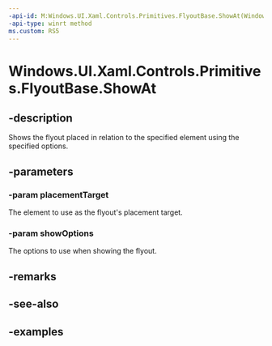 ```yaml
---
-api-id: M:Windows.UI.Xaml.Controls.Primitives.FlyoutBase.ShowAt(Windows.UI.Xaml.DependencyObject,Windows.UI.Xaml.Controls.Primitives.FlyoutShowOptions)
-api-type: winrt method
ms.custom: RS5
---
```


<!-- Method syntax.
public void FlyoutBase.ShowAt(DependencyObject placementTarget, FlyoutShowOptions showOptions)
-->

# Windows.UI.Xaml.Controls.Primitives.FlyoutBase.ShowAt

## -description

Shows the flyout placed in relation to the specified element using the specified options.



## -parameters

### -param placementTarget

The element to use as the flyout's placement target.

### -param showOptions

The options to use when showing the flyout.

## -remarks

## -see-also

## -examples

